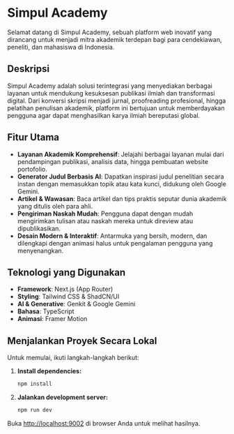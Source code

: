 # Simpul Academy

Selamat datang di Simpul Academy, sebuah platform web inovatif yang dirancang untuk menjadi mitra akademik terdepan bagi para cendekiawan, peneliti, dan mahasiswa di Indonesia.

## Deskripsi

Simpul Academy adalah solusi terintegrasi yang menyediakan berbagai layanan untuk mendukung kesuksesan publikasi ilmiah dan transformasi digital. Dari konversi skripsi menjadi jurnal, proofreading profesional, hingga pelatihan penulisan akademik, platform ini bertujuan untuk memberdayakan pengguna agar dapat menghasilkan karya ilmiah bereputasi global.

## Fitur Utama

- **Layanan Akademik Komprehensif**: Jelajahi berbagai layanan mulai dari pendampingan publikasi, analisis data, hingga pembuatan website portofolio.
- **Generator Judul Berbasis AI**: Dapatkan inspirasi judul penelitian secara instan dengan memasukkan topik atau kata kunci, didukung oleh Google Gemini.
- **Artikel & Wawasan**: Baca artikel dan tips praktis seputar dunia akademik yang ditulis oleh para ahli.
- **Pengiriman Naskah Mudah**: Pengguna dapat dengan mudah mengirimkan tulisan atau naskah mereka untuk direview atau dipublikasikan.
- **Desain Modern & Interaktif**: Antarmuka yang bersih, modern, dan dilengkapi dengan animasi halus untuk pengalaman pengguna yang menyenangkan.

## Teknologi yang Digunakan

- **Framework**: Next.js (App Router)
- **Styling**: Tailwind CSS & ShadCN/UI
- **AI & Generative**: Genkit & Google Gemini
- **Bahasa**: TypeScript
- **Animasi**: Framer Motion

## Menjalankan Proyek Secara Lokal

Untuk memulai, ikuti langkah-langkah berikut:

1.  **Install dependencies:**
    ```bash
    npm install
    ```

2.  **Jalankan development server:**
    ```bash
    npm run dev
    ```

Buka [http://localhost:9002](http://localhost:9002) di browser Anda untuk melihat hasilnya.
